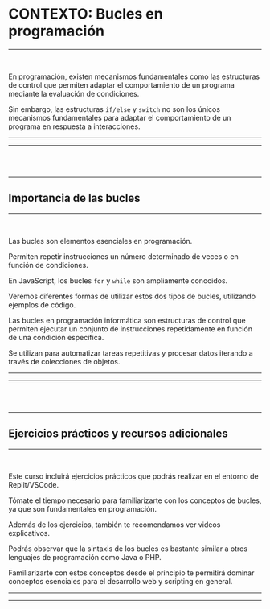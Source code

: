 # **CONTEXTO: Bucles en programación**

---

<br>

En programación, existen mecanismos fundamentales como las estructuras de control que permiten adaptar el comportamiento de un programa mediante la evaluación de condiciones.

Sin embargo, las estructuras `if/else` y `switch` no son los únicos mecanismos fundamentales para adaptar el comportamiento de un programa en respuesta a interacciones.

---
---

<br>
<br>

---

## **Importancia de las bucles**

---

<br>

Las bucles son elementos esenciales en programación.

Permiten repetir instrucciones un número determinado de veces o en función de condiciones.

En JavaScript, los bucles `for` y `while` son ampliamente conocidos.

Veremos diferentes formas de utilizar estos dos tipos de bucles, utilizando ejemplos de código.

Las bucles en programación informática son estructuras de control que permiten ejecutar un conjunto de instrucciones repetidamente en función de una condición específica.

Se utilizan para automatizar tareas repetitivas y procesar datos iterando a través de colecciones de objetos.

---
---

<br>
<br>

---

## **Ejercicios prácticos y recursos adicionales**

---

<br>

Este curso incluirá ejercicios prácticos que podrás realizar en el entorno de Replit/VSCode.

Tómate el tiempo necesario para familiarizarte con los conceptos de bucles, ya que son fundamentales en programación.

Además de los ejercicios, también te recomendamos ver videos explicativos.

Podrás observar que la sintaxis de los bucles es bastante similar a otros lenguajes de programación como Java o PHP.

Familiarizarte con estos conceptos desde el principio te permitirá dominar conceptos esenciales para el desarrollo web y scripting en general.

---
---